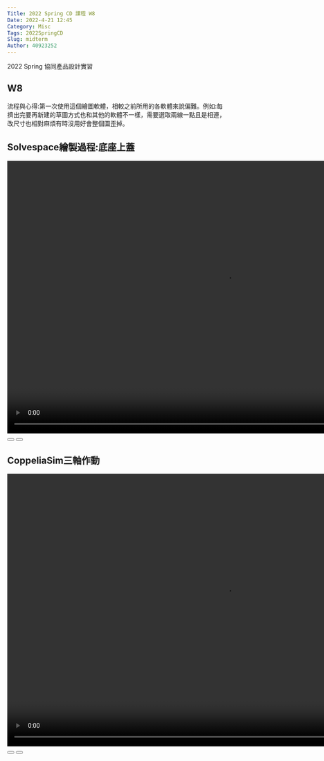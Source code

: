 ```yaml
---
Title: 2022 Spring CD 課程 W8
Date: 2022-4-21 12:45
Category: Misc
Tags: 2022SpringCD
Slug: midterm
Author: 40923252
---
```


2022 Spring 協同產品設計實習

<!-- PELICAN_END_SUMMARY -->

W8
----

流程與心得:第一次使用這個繪圖軟體，相較之前所用的各軟體來說偏難。例如:每擠出完要再新建的草圖方式也和其他的軟體不一樣，需要選取兩線一點且是相連，改尺寸也相對麻煩有時沒用好會整個圖歪掉。

Solvespace繪製過程:底座上蓋
----


<script>// <![CDATA[
var winkVideoData = {
  dataVersion: 1,
  frameRate: 10,
  buttonFrameLength: 5,
  buttonFrameOffset: 2,
  frameStops: {
  },
};
// ]]></script>
<!-- 接下來將 mp4 檔案從 downloads 目錄取出 -->
<div class="winkVideoContainerClass"><video width="1008" height="630" autoplay="autoplay" class="winkVideoClass" controls="controls" data-dirname="./../cmsimde/static" data-varname="winkVideoData" muted="true">
<source src="https://40923252.github.io/cd2022/downloads/base_cover.mp4" type="video/mp4" /></video>
<div class="winkVideoOverlayClass"></div>
<div class="winkVideoControlBarClass"><button class="winkVideoControlBarPlayButtonClass"></button> <button class="winkVideoControlBarPauseButtonClass"></button>
<div class="winkVideoControlBarProgressLeftClass"></div>
<div class="winkVideoControlBarProgressEmptyMiddleClass"></div>
<div class="winkVideoControlBarProgressRightClass"></div>
<div class="winkVideoControlBarProgressFilledMiddleClass"></div>
<div class="winkVideoControlBarProgressThumbClass"></div>
</div>
<div class="winkVideoPlayOverlayClass"></div>
</div>




CoppeliaSim三軸作動
----


<script>// <![CDATA[
var winkVideoData = {
  dataVersion: 1,
  frameRate: 10,
  buttonFrameLength: 5,
  buttonFrameOffset: 2,
  frameStops: {
  },
};
// ]]></script>
<!-- 接下來將 mp4 檔案從 downloads 目錄取出 -->
<div class="winkVideoContainerClass"><video width="1008" height="630" autoplay="autoplay" class="winkVideoClass" controls="controls" data-dirname="./../cmsimde/static" data-varname="winkVideoData" muted="true">
<source src="https://40923252.github.io/cd2022bg3/downloads/bg3Solvespace.mp4" type="video/mp4" /></video>
<div class="winkVideoOverlayClass"></div>
<div class="winkVideoControlBarClass"><button class="winkVideoControlBarPlayButtonClass"></button> <button class="winkVideoControlBarPauseButtonClass"></button>
<div class="winkVideoControlBarProgressLeftClass"></div>
<div class="winkVideoControlBarProgressEmptyMiddleClass"></div>
<div class="winkVideoControlBarProgressRightClass"></div>
<div class="winkVideoControlBarProgressFilledMiddleClass"></div>
<div class="winkVideoControlBarProgressThumbClass"></div>
</div>
<div class="winkVideoPlayOverlayClass"></div>
</div>


